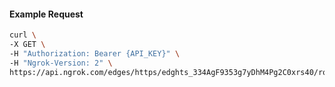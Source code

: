 <!-- Code generated for API Clients. DO NOT EDIT. -->

#### Example Request

```bash
curl \
-X GET \
-H "Authorization: Bearer {API_KEY}" \
-H "Ngrok-Version: 2" \
https://api.ngrok.com/edges/https/edghts_334AgF9353g7yDhM4Pg2C0xrs40/routes/edghtsrt_334AgF6YhTkhwVw2cRragSZHezG/response_headers
```
